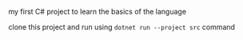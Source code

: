 my first C# project to learn the basics of the language

clone this project and run using `dotnet run --project src` command
